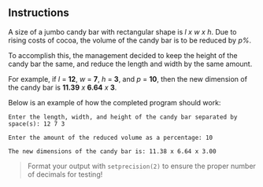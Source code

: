 ## Instructions
A size of a jumbo candy bar with rectangular shape is *l x w x h*. Due to rising costs of cocoa, the volume of the candy bar is to be reduced by *p%*. 

To accomplish this, the management decided to keep the height of the candy bar the same, and reduce the length and width by the same amount. 

For example, if *l* = **12**, *w* = **7**, *h* = **3**, and *p* = **10**, then the new dimension of the candy bar is **11.39** *x* **6.64** *x* **3**.

Below is an example of how the completed program should work:

```
Enter the length, width, and height of the candy bar separated by space(s): 12 7 3

Enter the amount of the reduced volume as a percentage: 10

The new dimensions of the candy bar is: 11.38 x 6.64 x 3.00
```

>Format your output with `setprecision(2)` to ensure the proper number of decimals for testing!